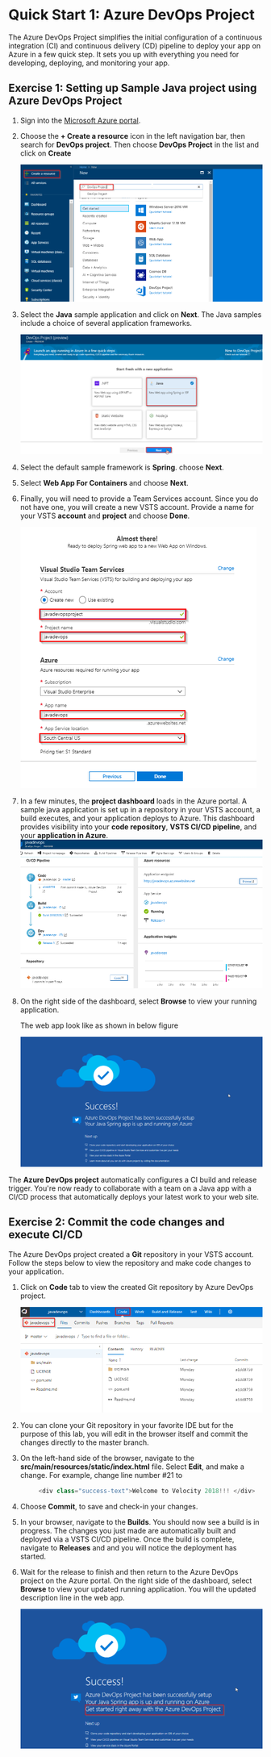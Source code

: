# Quick Start 1: Azure DevOps Project

The Azure DevOps Project simplifies the initial configuration of a continuous integration (CI) and continuous delivery (CD) pipeline to deploy your app on Azure in a few quick step. It sets you up with everything you need for developing, deploying, and monitoring your app.


## Exercise 1: Setting up Sample Java project using Azure DevOps Project

1. Sign into the [Microsoft Azure portal](https://portal.azure.com).

1. Choose the **+ Create a resource** icon in the left navigation bar, then search for **DevOps project**. Then choose **DevOps Project** in the list and click on **Create**

    ![searchdevopsproject](images/searchdevopsproject.png)

1. Select the **Java** sample application and click on **Next**. The Java samples include a choice of several application frameworks.

   ![selectjava](images/selectjava.png)

1.  Select the default sample framework is **Spring**. choose **Next**.

1. Select **Web App For Containers** and choose **Next**.

1. Finally, you will need to provide a Team Services account. Since you do not have one, you will create a new VSTS account. Provide a name for your VSTS **account** and **project** and choose **Done**.

    ![vstsproject](images/vstsproject.png)

7. In a few minutes, the **project dashboard** loads in the Azure portal. A sample java application is set up in a repository in your VSTS account, a build executes, and your application deploys to Azure. This dashboard provides visibility into your **code repository**, **VSTS CI/CD pipeline**, and your **application in Azure**. 
   ![dashboard](images/dashboard.png)

8.  On the right side of the dashboard, select **Browse** to view your running application.

    The web app look like as shown in below figure
    
    ![webapp](images/webapp.png)

   The **Azure DevOps project** automatically configures a CI build and release trigger. You're now ready to collaborate with a team on a Java app with a CI/CD process that automatically deploys your latest work to your web site.


## Exercise 2: Commit the code changes and execute CI/CD

The Azure DevOps project created a **Git** repository in your VSTS account. Follow the steps below to view the repository and make code changes to your application.

1. Click on **Code** tab to view the created Git repository by Azure DevOps project.

     ![codetab](images/codetab.png)

1. You can clone your Git repository in your favorite IDE but for the purpose of this lab, you will edit in the browser itself and commit the changes directly to the master branch.

1. On the left-hand side of the browser, navigate to the **src/main/resources/static/index.html** file. Select **Edit**, and make a change. For example, change line number #21 to 
         
    ```csharp
         <div class="success-text">Welcome to Velocity 2018!!! </div>
    ```
1. Choose **Commit**, to save and check-in your changes.


1. In your browser, navigate to the **Builds**. You should now see a build is in progress. The changes you just made are automatically built and deployed via a VSTS CI/CD pipeline. Once the build is complete, navigate to **Releases** and and you will notice the deployment has started. 

1. Wait for the release to finish and then return to the Azure DevOps project on the Azure portal. On the right side of the dashboard, select **Browse** to view your updated running application. You will the updated description line in the web app.

   ![updatedsite](images/updatedsite.png)